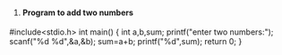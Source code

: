 1. #### Program to add two numbers

#include<stdio.h>
int main()
{
int a,b,sum;
printf("enter two numbers:");
scanf("%d %d",&a,&b);
sum=a+b;
printf("%d",sum);
return 0;
}
